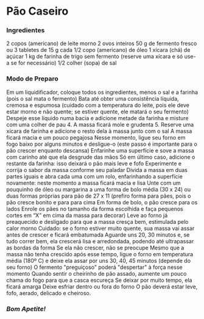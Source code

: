 **<h1>Pão Caseiro</h1>**

### Ingredientes

2 copos (americano) de leite morno
2 ovos inteiros
50 g de fermento fresco ou 3 tabletes de 15 g cada
1/2 copo (americano) de óleo
1 xícara (chá) de açúcar
1 kg de farinha de trigo sem fermento (reserve uma xícara e só use-a se for necessário)
1/2 colher (sopa) de sal

### Modo de Preparo
Em um liquidificador, coloque todos os ingredientes, menos o sal e a farinha (pois o sal mata o fermento)
Bata até obter uma consistência líquida, cremosa e espumosa (cuidado com a temperatura do leite, pois ele deve estar morno e não quente; se estiver quente, ele matará o seu fermento)
Despeje esse líquido numa bacia e adicione metade da farinha e misture com uma colher de pau
4. A massa ficará mole e grudenta
5. Reserve uma xícara de farinha e adicione o resto dela à massa junto com o sal
A massa ficará macia e um pouco pegajosa
Nesse momento, ligue seu forno em fogo baixo por alguns minutos e desligue-o (este passo é importante para o pão crescer enquanto descansa)
Enfarinhe uma superfície e sove a massa com carinho até que ela desgrude das mãos
Só em último caso, adicione o restante da farinha: isso deixará o pão mais leve e fofo
Experimente e corrija o sabor da massa conforme seu paladar
Divida a massa em duas partes iguais e abra cada uma com um rolo, enfarinhando a superfície novamente: neste momento a massa ficará macia e lisa
Unte com um pouquinho de óleo ou margarina a uma forma de bolo média (30 x 24) ou duas formas próprias para pão de 27 x 11 (prefiro forma para pães, pois o pão cresce bonito e para para cima
Em forma de bolo, o pão cresce para os lados
Enrole os pães no tamanho da forma escolhida e faça pequenos cortes em “X” em cima da massa para decorar)
Leve ao forno já preaquecido e desligado para que a massa cresça bem, estimulada pelo calor morno
Cuidado: se o forno estiver muito quente, sua massa vai assar antes de crescer e ficará embatumada
Aguarde uns 20, 30 minutos e, se tudo correr bem, ela crescerá lisa e arredondada, podendo até ultrapassar as bordas da forma
Se ela não crescer, não se preocupe
Mesmo que a massa não tenha crescido após esse tempo, ligue o forno em temperatura média (180º C) e deixe ela assar por uns 30, 40, 45 minutos (depende do seu forno)
O fermento "preguiçoso" poderá "despertar" à força nesse momento
Quando sentir o cheirinho de pão assado, aumente um pouco chama do fogo para que a casca escureça
Se deixar por muito tempo, ela ficará amarga
Deixe esfriar dentro ou fora do forno
O pão deverá estar leve, fofo, aerado, delicado e cheiroso.

### *Bom Apetite!*
